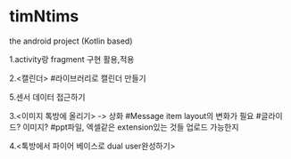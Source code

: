 # timNtims
the android project (Kotlin based)


1.activity랑 fragment 구현 활용,적용

2.<캘린더>
#라이브러리로 캘린더 만들기

5.센서 데이터 접근하기


3.<이미지 톡방에 올리기> -> 상화
#Message item layout의 변화가 필요
#글라이드? 이미지?
#ppt파일, 엑셀같은 extension있는 것들 업로드 가능한지

4.<톡방에서 파이어 베이스로 dual user완성하기>

